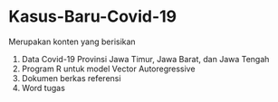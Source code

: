 # Kasus-Baru-Covid-19
Merupakan konten yang berisikan
1. Data Covid-19 Provinsi Jawa Timur, Jawa Barat, dan Jawa Tengah
2. Program R untuk model Vector Autoregressive
3. Dokumen berkas referensi
4. Word tugas
